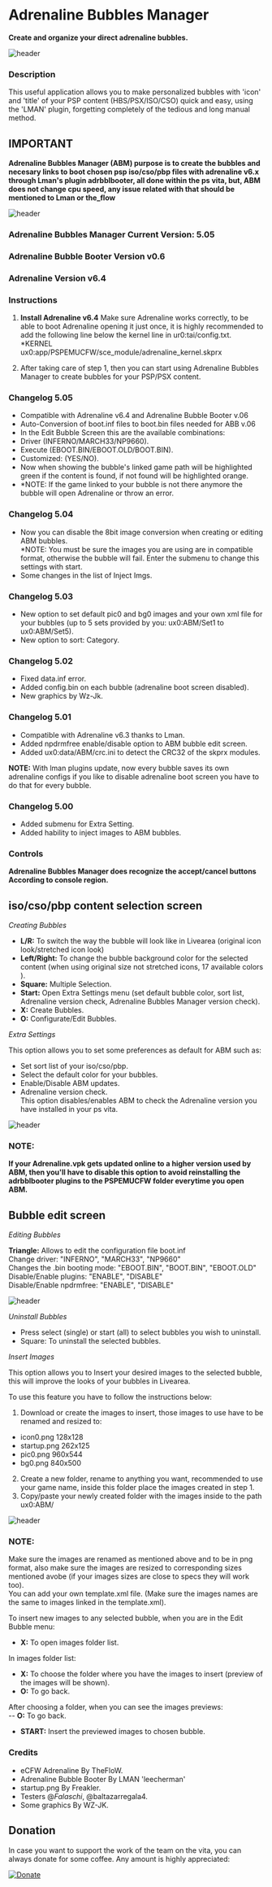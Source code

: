 # Adrenaline Bubbles Manager
**Create and organize your direct adrenaline bubbles.**

![header](ContentSelection.png)

### Description ###
This useful application allows you to make personalized bubbles with 'icon' and 'title' of your PSP content (HBS/PSX/ISO/CSO) quick and easy, using the 'LMAN' plugin, forgetting completely of the tedious and long manual method.

## IMPORTANT ##
**Adrenaline Bubbles Manager (ABM) purpose is to create the bubbles and necesary links to boot chosen psp iso/cso/pbp files with adrenaline v6.x through Lman's plugin adrbblbooter, all done within the ps vita, but, ABM does not change cpu speed, any issue related with that should be mentioned to Lman or the_flow**

![header](Bubbles.png)

### Adrenaline Bubbles Manager Current Version: 5.05 ###
### Adrenaline Bubble Booter Version v0.6 ###
### Adrenaline Version v6.4 ###

### Instructions ###
1. **Install Adrenaline v6.4**
Make sure Adrenaline works correctly, to be able to boot Adrenaline opening it just once, it is highly recommended to add the following line below the kernel line in ur0:tai/config.txt.<br>
*KERNEL<br>
ux0:app/PSPEMUCFW/sce_module/adrenaline_kernel.skprx

2. After taking care of step 1, then you can start using Adrenaline Bubbles Manager to create bubbles for your PSP/PSX content.

### Changelog 5.05 ###
- Compatible with Adrenaline v6.4 and Adrenaline Bubble Booter v.06<br>
- Auto-Conversion of boot.inf files to boot.bin files needed for ABB v.06<br>
- In the Edit Bubble Screen this are the available combinations:<br>
- Driver (INFERNO/MARCH33/NP9660).<br>
- Execute (EBOOT.BIN/EBOOT.OLD/BOOT.BIN).<br>
- Customized: (YES/NO).<br>
- Now when showing the bubble's linked game path will be highlighted green if the content is found, if not found will be highlighted orange.<br>
- *NOTE: If the game linked to your bubble is not there anymore the bubble will open Adrenaline or throw an error.<br>

### Changelog 5.04 ###
- Now you can disable the 8bit image conversion when creating or editing ABM bubbles.<br>
*NOTE: You must be sure the images you are using are in compatible format, otherwise the bubble will fail. Enter the submenu to change this settings with start.<br>
- Some changes in the list of Inject Imgs.<br>

### Changelog 5.03 ###
- New option to set default pic0 and bg0 images and your own xml file for your bubbles (up to 5 sets provided by you: ux0:ABM/Set1 to ux0:ABM/Set5).<br>
- New option to sort: Category.<br>

### Changelog 5.02 ###
- Fixed data.inf error.<br>
- Added config.bin on each bubble (adrenaline boot screen disabled).<br>
- New graphics by Wz-Jk.<br>

### Changelog 5.01 ###
- Compatible with Adrenaline v6.3 thanks to Lman.<br>
- Added npdrmfree enable/disable option to ABM bubble edit screen.<br>
- Added ux0:data/ABM/crc.ini to detect the CRC32 of the skprx modules.<br>

**NOTE:** With lman plugins update, now every bubble saves its own adrenaline configs if you like to disable adrenaline boot screen you have to do that for every bubble.<br>

### Changelog 5.00 ###
- Added submenu for Extra Setting.<br>
- Added hability to inject images to ABM bubbles.<br>

### Controls ###

**Adrenaline Bubbles Manager does recognize the accept/cancel buttons According to console region.**

## iso/cso/pbp content selection screen ##

*Creating Bubbles*

- **L/R:** To switch the way the bubble will look like in Livearea (original icon look/stretched icon look)<br>
- **Left/Right:** To change the bubble background color for the selected content (when using original size not stretched icons, 17 available colors ).<br>
- **Square:** Multiple Selection.<br>
- **Start:** Open Extra Settings menu (set default bubble color, sort list, Adrenaline version check, Adrenaline Bubbles Manager version check).<br>
- **X:** Create Bubbles.<br>
- **O:** Configurate/Edit Bubbles.<br>

*Extra Settings*

This option allows you to set some preferences as default for ABM such as:
- Set sort list of your iso/cso/pbp.<br>
- Select the default color for your bubbles.<br>
- Enable/Disable ABM updates.<br>
- Adrenaline version check.<br>
	This option disables/enables ABM to check the Adrenaline version you have installed in your ps vita. 

![header](ExtraSettings.png)

### NOTE: ###
**If your Adrenaline.vpk gets updated online to a higher version used by ABM, then you'll have to disable this option
to avoid reinstalling the adrbblbooter plugins to the PSPEMUCFW folder everytime you open ABM.**

## Bubble edit screen ##

*Editing Bubbles*

**Triangle:** Allows to edit the configuration file boot.inf<br>
	Change driver: "INFERNO", "MARCH33", "NP9660"<br>
	Changes the .bin booting mode: "EBOOT.BIN", "BOOT.BIN", "EBOOT.OLD"<br>
	Disable/Enable plugins: "ENABLE", "DISABLE"<br>
	Disable/Enable npdrmfree: "ENABLE", "DISABLE"<br>

![header](BubbleEdit.png)

*Uninstall Bubbles*
- Press select (single) or start (all) to select bubbles you wish to uninstall.
- Square: To uninstall the selected bubbles.

*Insert Images*

This option allows you to Insert your desired images to the selected bubble, this will improve the looks of your bubbles in Livearea.

To use this feature you have to follow the instructions below:<br>
1. Download or create the images to insert, those images to use have to be renamed and resized to:<br>
- icon0.png			128x128<br>
- startup.png			262x125<br>   
- pic0.png			960x544<br>   
- bg0.png			840x500<br>
2. Create a new folder, rename to anything you want, recommended to use your game name, inside this folder place the images created in step 1.<br>
3. Copy/paste your newly created folder with the images inside to the path ux0:ABM/<br>

![header](PreviewsImgs.png)

### NOTE: ###
Make sure the images are renamed as mentioned above and to be in png format, also make sure the images are resized to corresponding sizes mentioned avobe (if your images sizes are close to specs they will work too).<br>
You can add your own template.xml file. (Make sure the images names are the same to images linked in the template.xml).

To insert new images to any selected bubble, when you are in the Edit Bubble menu:<br>
- **X:** To open images folder list.<br>

In images folder list:
- **X:** To choose the folder where you have the images to insert (preview of the images will be shown).<br>
- **O:** To go back.<br>

After choosing a folder, when you can see the images previews:<br>
-- **O:** To go back.<br>
- **START:** Insert the previewed images to chosen bubble.<br>

### Credits ###
- eCFW Adrenaline By TheFloW.
- Adrenaline Bubble Booter By LMAN 'leecherman'
- startup.png By Freakler.
- Testers @_Falaschi_, @baltazarregala4.
- Some graphics By WZ-JK.

## Donation ##
In case you want to support the work of the team on the vita, you can always donate for some coffee. Any amount is highly appreciated:

[![Donate](https://www.paypalobjects.com/en_US/i/btn/btn_donateCC_LG.gif)](https://www.paypal.com/cgi-bin/webscr?cmd=_donations&business=YHZ5XBWEXP8ZY&lc=MX&item_name=ONElua%20Team%20Projects&item_number=AdrenalineBubbleManager&currency_code=USD&bn=PP%2dDonationsBF%3abtn_donateCC_LG%2egif%3aNonHosted)
